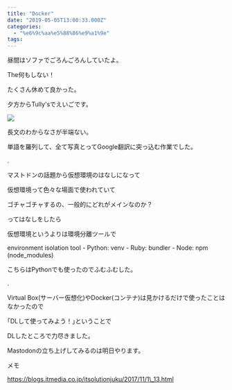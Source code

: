 ```yaml
---
title: "Docker"
date: "2019-05-05T13:00:33.000Z"
categories: 
  - "%e6%9c%aa%e5%88%86%e9%a1%9e"
tags: 
---
```


昼間はソファでごろんごろんしていたよ。

The何もしない！

たくさん休めて良かった。

夕方からTully'sでえいごです。

![](/images/2019-05-05-19-09-493694932143626401824.jpg)

長文のわからなさが半端ない。

単語を羅列して、全て写真とってGoogle翻訳に突っ込む作業でした。

.

マストドンの話題から仮想環境のはなしになって

仮想環境って色々な場面で使われていて

ゴチャゴチャするの、一般的にどれがメインなのか？

ってはなしをしたら

仮想環境というよりは環境分離ツールで

environment isolation tool - Python: venv - Ruby: bundler - Node: npm (node\_modules)

こちらはPythonでも使ったのでふむふむした。

.

Virtual Box(サーバー仮想化)やDocker(コンテナ)は見かけるだけで使ったことはなかったので

｢DLして使ってみよう！｣ということで

DLしたところで力尽きました。

Mastodonの立ち上げしてみるのは明日やります。

メモ

https://blogs.itmedia.co.jp/itsolutionjuku/2017/11/1\_13.html
